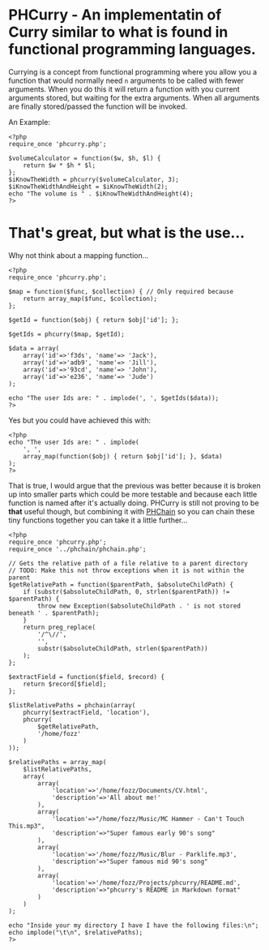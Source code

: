 # PHCurry - An implementatin of Curry similar to what is found in functional programming languages.

Currying is a concept from functional programming where you allow you a
function that would normally need `n` arguments to be called with fewer 
arguments. When you do this it will return a function with you current
arguments stored, but waiting for the extra arguments. When all arguments are
finally stored/passed the function will be invoked.

An Example:
    
    <?php
    require_once 'phcurry.php';
    
    $volumeCalculator = function($w, $h, $l) {
        return $w * $h * $l;
    };
    $iKnowTheWidth = phcurry($volumeCalculator, 3);
    $iKnowTheWidthAndHeight = $iKnowTheWidth(2);
    echo "The volume is " . $iKnowTheWidthAndHeight(4);
    ?>

# That's great, but what is the use...

Why not think about a mapping function...

    <?php
    require_once 'phcurry.php';
    
    $map = function($func, $collection) { // Only required because
        return array_map($func, $collection);
    };
    
    $getId = function($obj) { return $obj['id']; };
    
    $getIds = phcurry($map, $getId);
    
    $data = array(
        array('id'=>'f3ds', 'name'=> 'Jack'),
        array('id'=>'adb9', 'name'=> 'Jill'),
        array('id'=>'93cd', 'name'=> 'John'),
        array('id'=>'e236', 'name'=> 'Jude')
    );
    
    echo "The user Ids are: " . implode(', ', $getIds($data));
    ?>
    
Yes but you could have achieved this with:
    
    <?php 
    echo "The user Ids are: " . implode(
        ', ',
        array_map(function($obj) { return $obj['id']; }, $data)
    );
    ?>
    
That is true, I would argue that the previous was better because it is broken up into smaller parts which could be more testable and because each little function is named after it's actually doing. PHCurry is still not proving to be __that__ useful though, but combining it with [PHChain](https://github.com/forbesmyester/PHChain) so you can chain these tiny functions together you can take it a little further...

    <?php
    require_once 'phcurry.php';
    require_once '../phchain/phchain.php';
    
    // Gets the relative path of a file relative to a parent directory
    // TODO: Make this not throw exceptions when it is not within the parent
    $getRelativePath = function($parentPath, $absoluteChildPath) {
        if (substr($absoluteChildPath, 0, strlen($parentPath)) != $parentPath) {
            throw new Exception($absoluteChildPath . ' is not stored beneath ' . $parentPath);
        }
        return preg_replace(
            '/^\//',
            '',
            substr($absoluteChildPath, strlen($parentPath))
        );
    };
    
    $extractField = function($field, $record) {
        return $record[$field];
    };
    
    $listRelativePaths = phchain(array(
        phcurry($extractField, 'location'),
        phcurry(
            $getRelativePath,
            '/home/fozz'
        )
    ));
    
    $relativePaths = array_map(
        $listRelativePaths,
        array(
            array(
                'location'=>'/home/fozz/Documents/CV.html',
                'description'=>'All about me!'
            ),
            array(
                'location'=>"/home/fozz/Music/MC Hammer - Can't Touch This.mp3",
                'description'=>"Super famous early 90's song"
            ),
            array(
                'location'=>'/home/fozz/Music/Blur - Parklife.mp3',
                'description'=>"Super famous mid 90's song"
            ),
            array(
                'location'=>'/home/fozz/Projects/phcurry/README.md',
                'description'=>"phcurry's README in Markdown format"
            )
        )
    );
    
    echo "Inside your my directory I have I have the following files:\n";
    echo implode("\t\n", $relativePaths);
    ?>
